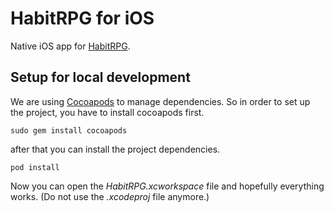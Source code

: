 # HabitRPG for iOS

Native iOS app for [HabitRPG](https://habitrpg.com/).

## Setup for local development

We are using [Cocoapods](http://cocoapods.org) to manage dependencies. So in order to set up the project, you have to install cocoapods first.

	sudo gem install cocoapods

after that you can install the project dependencies.

	pod install
	
Now you can open the *HabitRPG.xcworkspace* file and hopefully everything works. (Do not use the *.xcodeproj* file anymore.)